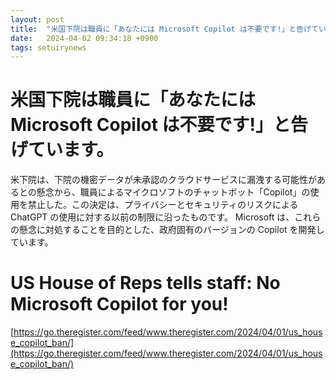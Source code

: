```yaml
---
layout: post
title:  "米国下院は職員に「あなたには Microsoft Copilot は不要です!」と告げています。"
date:   2024-04-02 09:34:18 +0900
tags: setuirynews 
---
```


# 米国下院は職員に「あなたには Microsoft Copilot は不要です!」と告げています。

米下院は、下院の機密データが未承認のクラウドサービスに漏洩する可能性があるとの懸念から、職員によるマイクロソフトのチャットボット「Copilot」の使用を禁止した。この決定は、プライバシーとセキュリティのリスクによる ChatGPT の使用に対する以前の制限に沿ったものです。 Microsoft は、これらの懸念に対処することを目的とした、政府固有のバージョンの Copilot を開発しています。

# US House of Reps tells staff: No Microsoft Copilot for you!

[https://go.theregister.com/feed/www.theregister.com/2024/04/01/us_house_copilot_ban/](https://go.theregister.com/feed/www.theregister.com/2024/04/01/us_house_copilot_ban/)

